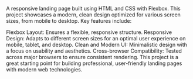 A responsive landing page built using HTML and CSS with Flexbox. This project showcases a modern, clean design optimized for various screen sizes, from mobile to desktop. Key features include:

Flexbox Layout: Ensures a flexible, responsive structure.
Responsive Design: Adapts to different screen sizes for an optimal user experience on mobile, tablet, and desktop.
Clean and Modern UI: Minimalistic design with a focus on usability and aesthetics.
Cross-browser Compatibility: Tested across major browsers to ensure consistent rendering.
This project is a great starting point for building professional, user-friendly landing pages with modern web technologies.

